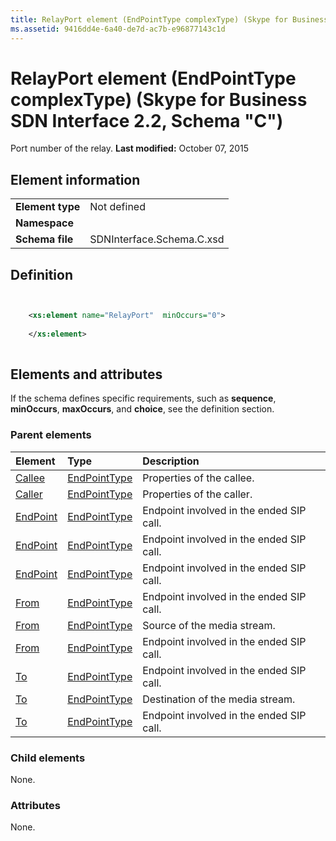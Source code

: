 ```yaml
---
title: RelayPort element (EndPointType complexType) (Skype for Business SDN Interface 2.2, Schema "C")
ms.assetid: 9416dd4e-6a40-de7d-ac7b-e96877143c1d
---
```



# RelayPort element (EndPointType complexType) (Skype for Business SDN Interface 2.2, Schema "C")
Port number of the relay. 
 **Last modified:** October 07, 2015
  
    
    


## Element information


|||
|:-----|:-----|
|**Element type**|Not defined |
|**Namespace**||
|**Schema file**|SDNInterface.Schema.C.xsd |
   

## Definition


```XML


    <xs:element name="RelayPort"  minOccurs="0">
    
    </xs:element>
  
```


## Elements and attributes

If the schema defines specific requirements, such as **sequence**, **minOccurs**, **maxOccurs**, and **choice**, see the definition section. 
  
    
    

### Parent elements



|**Element**|**Type**|**Description**|
|:-----|:-----|:-----|
| [Callee](callee-element.md)| [EndPointType](endpointtype-complextype-1.md)|Properties of the callee. |
| [Caller](caller-element-1.md)| [EndPointType](endpointtype-complextype-1.md)|Properties of the caller. |
| [EndPoint](endpoint-element-errortype-complextype.md)| [EndPointType](endpointtype-complextype-1.md)|Endpoint involved in the ended SIP call. |
| [EndPoint](endpoint-element-endedtype-complextype.md)| [EndPointType](endpointtype-complextype-1.md)|Endpoint involved in the ended SIP call. |
| [EndPoint](endpoint-element-byetype-complextype-1.md)| [EndPointType](endpointtype-complextype-1.md)|Endpoint involved in the ended SIP call. |
| [From](from-element-endedtype-complextype.md)| [EndPointType](endpointtype-complextype-1.md)|Endpoint involved in the ended SIP call. |
| [From](from-element-startorupdatetype-complextype.md)| [EndPointType](endpointtype-complextype-1.md)|Source of the media stream. |
| [From](from-element-errortype-complextype-1.md)| [EndPointType](endpointtype-complextype-1.md)|Endpoint involved in the ended SIP call. |
| [To](to-element-endedtype-complextype.md)| [EndPointType](endpointtype-complextype-1.md)|Endpoint involved in the ended SIP call. |
| [To](to-element-startorupdatetype-complextype.md)| [EndPointType](endpointtype-complextype-1.md)|Destination of the media stream. |
| [To](to-element-errortype-complextype.md)| [EndPointType](endpointtype-complextype-1.md)|Endpoint involved in the ended SIP call. |
   

### Child elements

None. 
  
    
    

### Attributes

None. 
  
    
    


